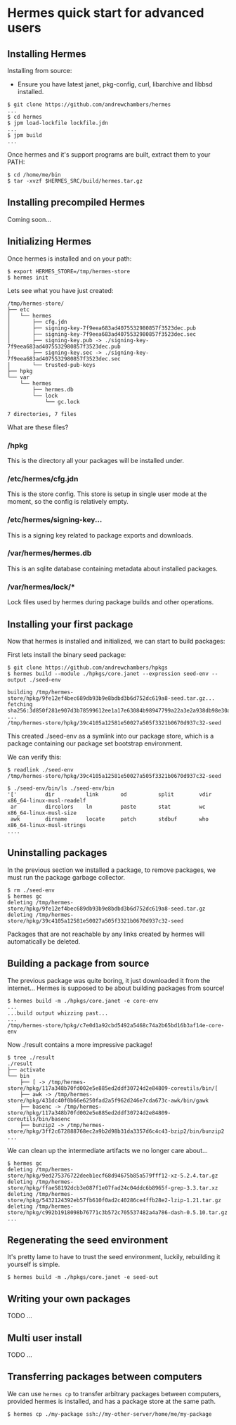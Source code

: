# Hermes quick start for advanced users

## Installing Hermes

Installing from source:

- Ensure you have latest janet, pkg-config, curl, libarchive and libbsd installed.

```
$ git clone https://github.com/andrewchambers/hermes
...
$ cd hermes
$ jpm load-lockfile lockfile.jdn
...
$ jpm build
...
```

Once hermes and it's support programs are built, extract them to your PATH:

```
$ cd /home/me/bin
$ tar -xvzf $HERMES_SRC/build/hermes.tar.gz
```

## Installing precompiled Hermes

Coming soon...

## Initializing Hermes

Once hermes is installed and on your path:


```
$ export HERMES_STORE=/tmp/hermes-store
$ hermes init 
```

Lets see what you have just created:

```
/tmp/hermes-store/
├── etc
│   └── hermes
│       ├── cfg.jdn
│       ├── signing-key-7f9eea683ad4075532980857f3523dec.pub
│       ├── signing-key-7f9eea683ad4075532980857f3523dec.sec
│       ├── signing-key.pub -> ./signing-key-7f9eea683ad4075532980857f3523dec.pub
│       ├── signing-key.sec -> ./signing-key-7f9eea683ad4075532980857f3523dec.sec
│       └── trusted-pub-keys
├── hpkg
└── var
    └── hermes
        ├── hermes.db
        └── lock
            └── gc.lock

7 directories, 7 files
```

What are these files?

### /hpkg

This is the directory all your packages will be installed under.

### /etc/hermes/cfg.jdn

This is the store config. This store is setup in single user mode at the moment, so the 
config is relatively empty.

### /etc/hermes/signing-key...

This is a signing key related to package exports and downloads.

### /var/hermes/hermes.db

This is an sqlite database containing metadata about installed packages.

### /var/hermes/lock/*

Lock files used by hermes during package builds and other operations.


## Installing your first package

Now that hermes is installed and initialized, we can start to build packages:

First lets install the binary seed package:
```
$ git clone https://github.com/andrewchambers/hpkgs
$ hermes build --module ./hpkgs/core.janet --expression seed-env --output ./seed-env

building /tmp/hermes-store/hpkg/9fe12ef4bec689db93b9e8bdbd3b6d752dc619a8-seed.tar.gz...
fetching sha256:3d850f281e907d3b78599612ee1a17e63084b98947799a22a3e2a938db98e30a...
...
/tmp/hermes-store/hpkg/39c4105a12581e50027a505f3321b0670d937c32-seed
```

This created ./seed-env as a symlink into our package store, which is a package containing our 
package set bootstrap environment.

We can verify this:

```
$ readlink ./seed-env
/tmp/hermes-store/hpkg/39c4105a12581e50027a505f3321b0670d937c32-seed

$ ./seed-env/bin/ls ./seed-env/bin
'['         dir          link       od          split        vdir                           x86_64-linux-musl-readelf
 ar         dircolors    ln         paste       stat         wc                             x86_64-linux-musl-size
 awk        dirname      locate     patch       stdbuf       who                            x86_64-linux-musl-strings
....
```

## Uninstalling packages

In the previous section we installed a package, to remove packages, we must run the package garbage collector.

```
$ rm ./seed-env
$ hermes gc
deleting /tmp/hermes-store/hpkg/9fe12ef4bec689db93b9e8bdbd3b6d752dc619a8-seed.tar.gz
deleting /tmp/hermes-store/hpkg/39c4105a12581e50027a505f3321b0670d937c32-seed
```

Packages that are not reachable by any links created by hermes will automatically be deleted.

## Building a package from source

The previous package was quite boring, it just downloaded it from the internet... Hermes is supposed to be about building
packages from source!

```
$ hermes build -m ./hpkgs/core.janet -e core-env
...
...build output whizzing past...
...
/tmp/hermes-store/hpkg/c7e0d1a92cbd5492a5468c74a2b65bd16b3af14e-core-env
```

Now ./result contains a more impressive package!

```
$ tree ./result
./result
├── activate
└── bin
    ├── [ -> /tmp/hermes-store/hpkg/117a348b70fd002e5e885ed2ddf30724d2e84809-coreutils/bin/[
    ├── awk -> /tmp/hermes-store/hpkg/431dc40f0b66e6250fad2a5f962d246e7cda673c-awk/bin/gawk
    ├── basenc -> /tmp/hermes-store/hpkg/117a348b70fd002e5e885ed2ddf30724d2e84809-coreutils/bin/basenc
    ├── bunzip2 -> /tmp/hermes-store/hpkg/3ff2c672888768ec2a9b2d98b31da3357d6c4c43-bzip2/bin/bunzip2
...
```

We can clean up the intermediate artifacts we no longer care about...

```
$ hermes gc
deleting /tmp/hermes-store/hpkg/9ed275376722deeb1ecf68d94675b85a579fff12-xz-5.2.4.tar.gz
deleting /tmp/hermes-store/hpkg/ffae58192dcb3e087f1e07fad24c04ddc6b8965f-grep-3.3.tar.xz
deleting /tmp/hermes-store/hpkg/5432124392eb57fb610f0ad2c40286ce4ffb28e2-lzip-1.21.tar.gz
deleting /tmp/hermes-store/hpkg/c992b1918098b76771c3b572c705537482a4a786-dash-0.5.10.tar.gz
...
```

## Regenerating the seed environment

It's pretty lame to have to trust the seed environment, luckily, rebuilding it yourself
is simple.

```
$ hermes build -m ./hpkgs/core.janet -e seed-out
```

## Writing your own packages

TODO ...

## Multi user install

TODO ...

## Transferring packages between computers

We can use ```hermes cp``` to transfer arbitrary packages between computers, provided hermes is installed, 
and has a package store at the same path.

```
$ hermes cp ./my-package ssh://my-other-server/home/me/my-package
```


